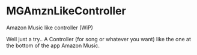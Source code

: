 # MGAmznLikeController
Amazon Music like controller (WiP)

Well just a try.. A Controller (for song or whatever you want) like the one at the bottom of the app Amazon Music.
